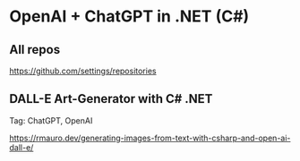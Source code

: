 # OpenAI + ChatGPT in .NET (C#)

## All repos

https://github.com/settings/repositories

## DALL-E Art-Generator with C# .NET

Tag: ChatGPT, OpenAI

https://rmauro.dev/generating-images-from-text-with-csharp-and-open-ai-dall-e/
